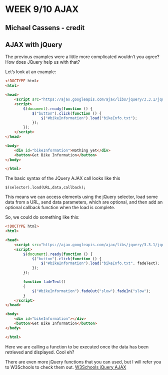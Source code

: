 # WEEK 9/10 AJAX
## Michael Cassens - credit
## AJAX with jQuery

The previous examples were a little more complicated wouldn’t you agree? How does JQuery help us with that?

Let’s look at an example:
```HTML
<!DOCTYPE html>
<html>

<head>
    <script src="https://ajax.googleapis.com/ajax/libs/jquery/3.3.1/jquery.min.js"></script>
    <script>
        $(document).ready(function () {
            $("button").click(function () {
                $("#bikeInformation").load("bikeInfo.txt");
            });
        });
    </script>
</head>

<body>
    <div id="bikeInformation">Nothing yet</div>
    <button>Get Bike Information</button>
</body>

</html>
```
The basic syntax of the JQuery AJAX call looks like this

``` jQuery
$(selector).load(URL,data,callback);
```
This means we can access elements using the jQuery selector, load some data from a URL, send data parameters, which are optional, and then add an optional callback function when the load is complete.

So, we could do something like this:
```HTML
<!DOCTYPE html>
<html>

<head>
    <script src="https://ajax.googleapis.com/ajax/libs/jquery/3.3.1/jquery.min.js"></script>
    <script>
        $(document).ready(function () {
            $("button").click(function () {
                $("#bikeInformation").load("bikeInfo.txt", fadeText);
            });
        });

        function fadeText()
        {
            $("#bikeInformation").fadeOut("slow").fadeIn("slow");
        }
    </script>
</head>

<body>
    <div id="bikeInformation"></div>
    <button>Get Bike Information</button>
</body>

</html>
```
Here we are calling a function to be executed once the data has been retrieved and displayed. Cool eh?

There are even more jQuery functions that you can used, but I will refer you to W3Schools to check them out. [W3Schools jQuery AJAX](https://www.w3schools.com/jquery/jquery_ref_ajax.asp)
